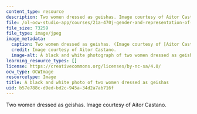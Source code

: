 ```yaml
---
content_type: resource
description: Two women dressed as geishas. Image courtesy of Aitor Castano.
file: /ol-ocw-studio-app/courses/21a-470j-gender-and-representation-of-asian-women-spring-2010/b57e788cd9edbd2c945a34d2a7ab716f_21a-470js10.jpg
file_size: 73259
file_type: image/jpeg
image_metadata:
  caption: Two women dressed as geishas. (Image courtesy of [Aitor Castano](http://www.flickr.com/photos/aitorc/2292500151/).)
  credit: Image courtesy of Aitor Castano.
  image-alt: A black and white photograph of two women dressed as geishas.
learning_resource_types: []
license: https://creativecommons.org/licenses/by-nc-sa/4.0/
ocw_type: OCWImage
resourcetype: Image
title: A black and white photo of two women dressed as geishas
uid: b57e788c-d9ed-bd2c-945a-34d2a7ab716f
---
```

Two women dressed as geishas. Image courtesy of Aitor Castano.